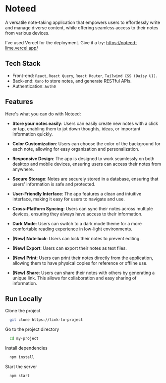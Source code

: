 # Noteed

A versatile note-taking application that empowers users to effortlessly write and manage diverse content, while offering seamless access to their notes from various devices.

I've used Vercel for the deployment. Give it a try: https://noteed-lime.vercel.app/

## Tech Stack

- Front-end: `React`, `React Query`, `React Router`, `Tailwind CSS (Daisy UI)`.
- Back-end: `Xano` to store notes, and generate RESTful APIs.
- Authentication: `Auth0`

## Features

Here's what you can do with Noteed:

- **Store your notes easily**: Users can easily create new notes with a click or tap, enabling them to jot down thoughts, ideas, or important information quickly.

- **Color Customization**: Users can choose the color of the background for each note, allowing for easy organization and personalization.

- **Responsive Design**: The app is designed to work seamlessly on both desktop and mobile devices, ensuring users can access their notes from anywhere.

- **Secure Storage**: Notes are securely stored in a database, ensuring that users' information is safe and protected.

- **User-Friendly Interface**: The app features a clean and intuitive interface, making it easy for users to navigate and use.

- **Cross-Platform Syncing**: Users can sync their notes across multiple devices, ensuring they always have access to their information.

- **Dark Mode**: Users can switch to a dark mode theme for a more comfortable reading experience in low-light environments.

- **(New) Note lock**: Users can lock their notes to prevent editing.

- **(New) Export**: Users can export their notes as text files.

- **(New) Print**: Users can print their notes directly from the application, allowing them to have physical copies for reference or offline use.

- **(New) Share**: Users can share their notes with others by generating a unique link. This allows for collaboration and easy sharing of information.

## Run Locally

Clone the project

```bash
  git clone https://link-to-project
```

Go to the project directory

```bash
  cd my-project
```

Install dependencies

```bash
  npm install
```

Start the server

```bash
  npm start
```
